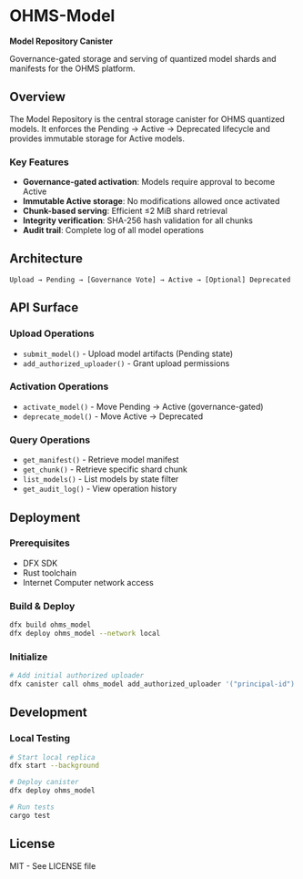 # OHMS-Model

**Model Repository Canister**

Governance-gated storage and serving of quantized model shards and manifests for the OHMS platform.

## Overview

The Model Repository is the central storage canister for OHMS quantized models. It enforces the Pending → Active → Deprecated lifecycle and provides immutable storage for Active models.

### Key Features

- **Governance-gated activation**: Models require approval to become Active
- **Immutable Active storage**: No modifications allowed once activated
- **Chunk-based serving**: Efficient ≤2 MiB shard retrieval
- **Integrity verification**: SHA-256 hash validation for all chunks
- **Audit trail**: Complete log of all model operations

## Architecture

```
Upload → Pending → [Governance Vote] → Active → [Optional] Deprecated
```

## API Surface

### Upload Operations
- `submit_model()` - Upload model artifacts (Pending state)
- `add_authorized_uploader()` - Grant upload permissions

### Activation Operations  
- `activate_model()` - Move Pending → Active (governance-gated)
- `deprecate_model()` - Move Active → Deprecated

### Query Operations
- `get_manifest()` - Retrieve model manifest
- `get_chunk()` - Retrieve specific shard chunk
- `list_models()` - List models by state filter
- `get_audit_log()` - View operation history

## Deployment

### Prerequisites
- DFX SDK
- Rust toolchain
- Internet Computer network access

### Build & Deploy
```bash
dfx build ohms_model
dfx deploy ohms_model --network local
```

### Initialize
```bash
# Add initial authorized uploader
dfx canister call ohms_model add_authorized_uploader '("principal-id")'
```

## Development

### Local Testing
```bash
# Start local replica
dfx start --background

# Deploy canister
dfx deploy ohms_model

# Run tests
cargo test
```

## License

MIT - See LICENSE file
